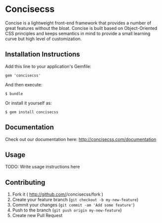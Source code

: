 # Concisecss

Concise is a lightweight front-end framework that provides a number of great features without the bloat. Concise is built based on Object-Oriented CSS principles and keeps semantics in mind to provide a small learning curve but high level of customization.

## Installation Instructions

Add this line to your application's Gemfile:

    gem 'concisecss'

And then execute:

    $ bundle

Or install it yourself as:

    $ gem install concisecss

## Documentation
 Check out our documentation here: http://concisecss.com/documentation

## Usage

TODO: Write usage instructions here

## Contributing

1. Fork it ( http://github.com/<my-github-username>/concisecss/fork )
2. Create your feature branch (`git checkout -b my-new-feature`)
3. Commit your changes (`git commit -am 'Add some feature'`)
4. Push to the branch (`git push origin my-new-feature`)
5. Create new Pull Request
